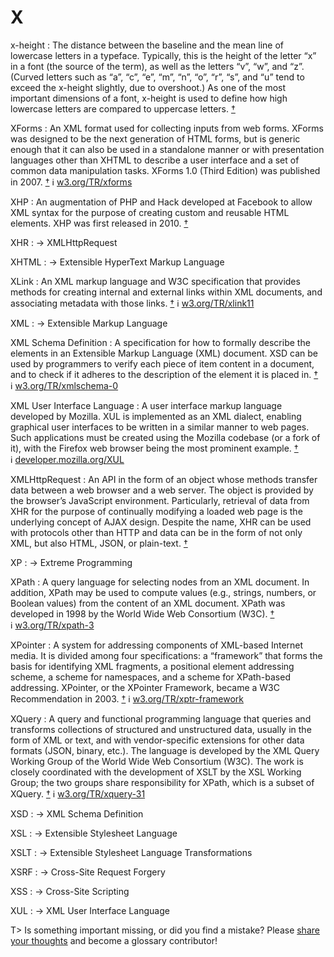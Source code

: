 # X

x-height
: The distance between the baseline and the mean line of lowercase letters in a typeface. Typically, this is the height of the letter “x” in a font (the source of the term), as well as the letters “v”, “w”, and “z”. (Curved letters such as “a”, “c”, “e”, “m”, “n”, “o”, “r”, “s”, and “u” tend to exceed the x-height slightly, due to overshoot.) As one of the most important dimensions of a font, x-height is used to define how high lowercase letters are compared to uppercase letters.&nbsp;[†](#w-x-height)

XForms
: An XML format used for collecting inputs from web forms. XForms was designed to be the next generation of HTML forms, but is generic enough that it can also be used in a standalone manner or with presentation languages other than XHTML to describe a user interface and a set of common data manipulation tasks. XForms 1.0 (Third Edition) was published in 2007.&nbsp;[†](#w-xforms) ℹ︎&nbsp;[w3.org/TR/xforms](https://www.w3.org/TR/xforms/)

XHP
: An augmentation of PHP and Hack developed at Facebook to allow XML syntax for the purpose of creating custom and reusable HTML elements. XHP was first released in 2010.&nbsp;[†](#w-xhp)

XHR
: → XMLHttpRequest

XHTML
: → Extensible HyperText Markup Language

XLink
: An XML markup language and W3C specification that provides methods for creating internal and external links within XML documents, and associating metadata with those links.&nbsp;[†](#w-xlink) ℹ︎&nbsp;[w3.org/TR/xlink11](https://www.w3.org/TR/xlink11/)

XML
: → Extensible Markup Language

XML Schema Definition
: A specification for how to formally describe the elements in an Extensible Markup Language (XML) document. XSD can be used by programmers to verify each piece of item content in a document, and to check if it adheres to the description of the element it is placed in.&nbsp;[†](#w-xsd) ℹ︎&nbsp;[w3.org/TR/xmlschema-0](https://www.w3.org/TR/xmlschema-0/)

XML User Interface Language
: A user interface markup language developed by Mozilla. XUL is implemented as an XML dialect, enabling graphical user interfaces to be written in a similar manner to web pages. Such applications must be created using the Mozilla codebase (or a fork of it), with the Firefox web browser being the most prominent example.&nbsp;[†](#w-xul) ℹ︎&nbsp;[developer.mozilla.org/XUL](https://developer.mozilla.org/XUL)

XMLHttpRequest
: An API in the form of an object whose methods transfer data between a web browser and a web server. The object is provided by the browser’s JavaScript environment. Particularly, retrieval of data from XHR for the purpose of continually modifying a loaded web page is the underlying concept of AJAX design. Despite the name, XHR can be used with protocols other than HTTP and data can be in the form of not only XML, but also HTML, JSON, or plain-text.&nbsp;[†](#w-xmlhttprequest)

XP
: → Extreme Programming

XPath
: A query language for selecting nodes from an XML document. In addition, XPath may be used to compute values (e.g., strings, numbers, or Boolean values) from the content of an XML document. XPath was developed in 1998 by the World Wide Web Consortium (W3C).&nbsp;[†](#w-xpath) ℹ︎&nbsp;[w3.org/TR/xpath-3](https://www.w3.org/TR/xpath-3/)

XPointer
: A system for addressing components of XML-based Internet media. It is divided among four specifications: a “framework” that forms the basis for identifying XML fragments, a positional element addressing scheme, a scheme for namespaces, and a scheme for XPath-based addressing. XPointer, or the XPointer Framework, became a W3C Recommendation in 2003.&nbsp;[†](#w-xpointer) ℹ︎&nbsp;[w3.org/TR/xptr-framework](https://www.w3.org/TR/xptr-framework/)

XQuery
: A query and functional programming language that queries and transforms collections of structured and unstructured data, usually in the form of XML or text, and with vendor-specific extensions for other data formats (JSON, binary, etc.). The language is developed by the XML Query Working Group of the World Wide Web Consortium (W3C). The work is closely coordinated with the development of XSLT by the XSL Working Group; the two groups share responsibility for XPath, which is a subset of XQuery.&nbsp;[†](#w-xquery) ℹ︎&nbsp;[w3.org/TR/xquery-31](https://www.w3.org/TR/xquery-31/)

XSD
: → XML Schema Definition

XSL
: → Extensible Stylesheet Language

XSLT
: → Extensible Stylesheet Language Transformations

XSRF
: → Cross-Site Request Forgery

XSS
: → Cross-Site Scripting

XUL
: → XML User Interface Language

T> Is something important missing, or did you find a mistake? Please [share your thoughts](https://github.com/j9t/web-development-glossary-forum/issues/new) and become a glossary&nbsp;contributor!